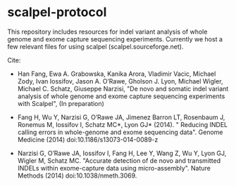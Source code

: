 # scalpel-protocol
This repository includes resources for indel variant analysis of whole genome and exome capture sequencing experiments.
Currently we host a few relevant files for using scalpel (scalpel.sourceforge.net).


Cite:

- Han Fang, Ewa A. Grabowska, Kanika Arora, Vladimir Vacic, Michael Zody, Ivan Iossifov, Jason A. O’Rawe, Gholson J. Lyon, Michael Wigler, Michael C. Schatz, Giuseppe Narzisi, "De novo and somatic indel variant analysis of whole genome and exome capture sequencing experiments with Scalpel", (In preparation)

- Fang H, Wu Y, Narzisi G, O’Rawe JA, Jimenez Barron LT, Rosenbaum J, Ronemus M, Iossifov I, Schatz MC*, Lyon GJ* (2014). " Reducing INDEL calling errors in whole-genome and exome sequencing data". Genome Medicine (2014) doi:10.1186/s13073-014-0089-z 

- Narzisi G, O’Rawe JA, Iossifov I, Fang H, Lee Y, Wang Z, Wu Y, Lyon GJ, Wigler M, Schatz MC. "Accurate detection of de novo and transmitted INDELs within exome-capture data using micro-assembly". Nature Methods (2014) doi:10.1038/nmeth.3069. 
